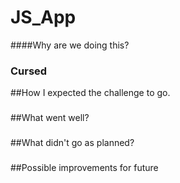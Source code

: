 # JS_App

####Why are we doing this?

### Cursed
##How I expected the challenge to go.
###
##What went well?
###
##What didn't go as planned?
###
##Possible improvements for future
###

